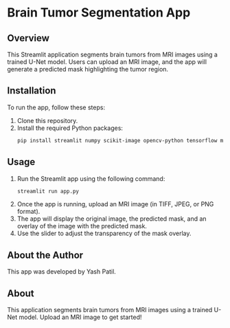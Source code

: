 # Brain Tumor Segmentation App


## Overview
This Streamlit application segments brain tumors from MRI images using a trained U-Net model. Users can upload an MRI image, and the app will generate a predicted mask highlighting the tumor region.

## Installation
To run the app, follow these steps:

1. Clone this repository.
2. Install the required Python packages:
    ```bash
    pip install streamlit numpy scikit-image opencv-python tensorflow matplotlib
    ```

## Usage
1. Run the Streamlit app using the following command:
    ```bash
    streamlit run app.py
    ```
2. Once the app is running, upload an MRI image (in TIFF, JPEG, or PNG format).
3. The app will display the original image, the predicted mask, and an overlay of the image with the predicted mask.
4. Use the slider to adjust the transparency of the mask overlay.

## About the Author
This app was developed by Yash Patil.

## About
This application segments brain tumors from MRI images using a trained U-Net model. Upload an MRI image to get started!
